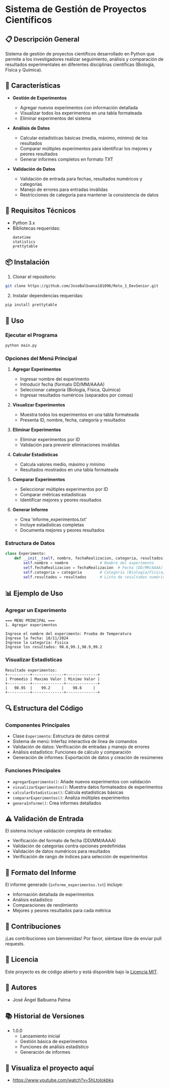 # Sistema de Gestión de Proyectos Científicos

## 📋 Descripción General
Sistema de gestión de proyectos científicos desarrollado en Python que permite a los investigadores realizar seguimiento, análisis y comparación de resultados experimentales en diferentes disciplinas científicas (Biología, Física y Química).

## 🎯 Características
- **Gestión de Experimentos**
  - Agregar nuevos experimentos con información detallada
  - Visualizar todos los experimentos en una tabla formateada
  - Eliminar experimentos del sistema
  
- **Análisis de Datos**
  - Calcular estadísticas básicas (media, máximo, mínimo) de los resultados
  - Comparar múltiples experimentos para identificar los mejores y peores resultados
  - Generar informes completos en formato TXT

- **Validación de Datos**
  - Validación de entrada para fechas, resultados numéricos y categorías
  - Manejo de errores para entradas inválidas
  - Restricciones de categoría para mantener la consistencia de datos

## 🔧 Requisitos Técnicos
- Python 3.x
- Bibliotecas requeridas:
  ```
  datetime
  statistics
  prettytable
  ```

## 📦 Instalación
1. Clonar el repositorio:
```bash
git clone https://github.com/JoseBalbuena181096/Reto_1_DevSenior.git
```

2. Instalar dependencias requeridas:
```bash
pip install prettytable
```

## 🚀 Uso

### Ejecutar el Programa
```bash
python main.py
```

### Opciones del Menú Principal
1. **Agregar Experimentos**
   - Ingresar nombre del experimento
   - Introducir fecha (formato DD/MM/AAAA)
   - Seleccionar categoría (Biología, Física, Química)
   - Ingresar resultados numéricos (separados por comas)

2. **Visualizar Experimentos**
   - Muestra todos los experimentos en una tabla formateada
   - Presenta ID, nombre, fecha, categoría y resultados

3. **Eliminar Experimentos**
   - Eliminar experimentos por ID
   - Validación para prevenir eliminaciones inválidas

4. **Calcular Estadísticas**
   - Calcula valores medio, máximo y mínimo
   - Resultados mostrados en una tabla formateada

5. **Comparar Experimentos**
   - Seleccionar múltiples experimentos por ID
   - Comparar métricas estadísticas
   - Identificar mejores y peores resultados

6. **Generar Informe**
   - Crea 'informe_experimentos.txt'
   - Incluye estadísticas completas
   - Documenta mejores y peores resultados

### Estructura de Datos
```python
class Experimento:
    def __init__(self, nombre, fechaRealizacion, categoria, resultados):
        self.nombre = nombre              # Nombre del experimento
        self.fechaRealizacion = fechaRealizacion  # Fecha (DD/MM/AAAA)
        self.categoria = categoria        # Categoría (Biología/Física/Química)
        self.resultados = resultados      # Lista de resultados numéricos
```

## 📊 Ejemplo de Uso

### Agregar un Experimento
```
=== MENU PRINCIPAL ===
1. Agregar experimentos

Ingrese el nombre del experimento: Prueba de Temperatura
Ingrese la fecha: 18/11/2024
Ingrese la categoría: Fisica
Ingrese los resultados: 98.6,99.1,98.9,99.2
```

### Visualizar Estadísticas
```
Resultado experimentos:
+----------+--------------+--------------+
| Promedio | Maximo Valor | Minimo Valor |
+----------+--------------+--------------+
|   98.95  |    99.2     |    98.6     |
+----------+--------------+--------------+
```

## 🔍 Estructura del Código

### Componentes Principales
- Clase `Experimento`: Estructura de datos central
- Sistema de menú: Interfaz interactiva de línea de comandos
- Validación de datos: Verificación de entradas y manejo de errores
- Análisis estadístico: Funciones de cálculo y comparación
- Generación de informes: Exportación de datos y creación de resúmenes

### Funciones Principales
- `agregarExperimento()`: Añade nuevos experimentos con validación
- `visualizarExperimentos()`: Muestra datos formateados de experimentos
- `calcularEstadisticas()`: Calcula estadísticas básicas
- `compararExperimentos()`: Analiza múltiples experimentos
- `generaInforme()`: Crea informes detallados

## ⚠️ Validación de Entrada
El sistema incluye validación completa de entradas:
- Verificación del formato de fecha (DD/MM/AAAA)
- Validación de categorías contra opciones predefinidas
- Validación de datos numéricos para resultados
- Verificación de rango de índices para selección de experimentos

## 📝 Formato del Informe
El informe generado (`informe_experimentos.txt`) incluye:
- Información detallada de experimentos
- Análisis estadístico
- Comparaciones de rendimiento
- Mejores y peores resultados para cada métrica

## 🤝 Contribuciones
¡Las contribuciones son bienvenidas! Por favor, siéntase libre de enviar pull requests.

## 📄 Licencia
Este proyecto es de código abierto y está disponible bajo la [Licencia MIT](LICENSE).

## 👥 Autores
- José Ángel Balbuena Palma

## 📚 Historial de Versiones
- 1.0.0
  - Lanzamiento inicial
  - Gestión básica de experimentos
  - Funciones de análisis estadístico
  - Generación de informes

## 👀 Visualiza el proyecto aquí
-  https://www.youtube.com/watch?v=5hLtoIokbks